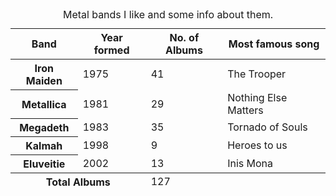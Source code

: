 <link rel="stylesheet" href="styling-tables.css">
<link href="https://fonts.googleapis.com/css2?family=Metal+Mania&display=swap" rel="stylesheet"> 

<table>
    <caption>
        Metal bands I like and some info about them.
    </caption>
    <thead>
        <tr>
            <th scope="col">Band</th>
            <th scope="col">Year formed</th>
            <th scope="col">No. of Albums</th>
            <th scope="col">Most famous song</th>
        </tr>
    </thead>
    <tbody>
        <tr>
            <th scope="row">Iron Maiden</th>
            <td>1975</td>
            <td>41</td>
            <td>The Trooper</td>
        </tr>
        <tr>
            <th scope="row">Metallica</th>
            <td>1981</td>
            <td>29</td>
            <td>Nothing Else Matters</td>
        </tr>
        <tr>
            <th scope="row">Megadeth</th>
            <td>1983</td>
            <td>35</td>
            <td>Tornado of Souls</td>
        </tr>
        <tr>
            <th scope="row">Kalmah</th>
            <td>1998</td>
            <td>9</td>
            <td>Heroes to us</td>
        </tr>
        <tr>
            <th scope="row">Eluveitie</th>
            <td>2002</td>
            <td>13</td>
            <td>Inis Mona</td>
        </tr>
    </tbody>
    <tfoot>
        <tr>
            <th scope="row" colspan="2">Total Albums</th>
            <td colspan="2">127</td>
        </tr>
    </tfoot>